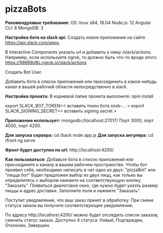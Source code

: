 # pizzaBots

**Рекомендуемые требования:** 
  OS:          linux x64, 18.04
  Node.js:     12
  Angular CLI: 8
  MongoDB:     3
    
**Настройка бота на slack api:**
  Создать новое приложение на сайте https://api.slack.com/apps.

  В Interactive Components указать url и добавить к нему /slack/actions.
  Например, если используете ngrok, то должно быть что-то вроде этого: https://98968d8c.ngrok.io/slack/actions
  
  Создать Bot User.
  
  Добавить бота в список приложений или присоединить в какой-нибудь канал в вашей рабочей области непосредственно в slack.
  
**Настройка проекта:**
  В корневой папке проекта выполните:
  npm install
  
  export SLACK_BOT_TOKEN=< вставить токен бота xoxb-... >
  export SLACK_SIGNING_SECRET=< вставить signing secret >

**Приложение использует:**
  mongodb://localhost:27017/
  Порт 3000, порт 4000, порт 4200.

**Для запуска сервера:**
  cd /back
  node app.js
**Для запуска ангуляра:**
  cd /front
  ng serve
  
**Фронт будет доступен по url:**
  http://localhost:4200/

**Как пользоваться:**
  Добавьте бота в список приложений или присоедините к каналу в вашем рабочем пространстве.
  Чтобы бот проявил себя, необходимо написать в чат одно из двух: 
   "pizzaBot" или "пицца бот"
  Будет предложен выбор из двух пицц, как только вы определитесь с выбором нажмите на соответствующую кнопку "Заказать".
  Появиться диалоговое окно, где нужно будет указть размер пиццы и адрес доставки. Заполните поля и нажмите "Заказать".
  
  Поступит уведомление, что ваш заказ принят в обработку. 
  При смене статуса заказа вы получите соответствующее уведомление.
  
  По адресу http://localhost:4200/ можно будет отследить список заказов, сменить статус заказа.
  Доступно 4 статуса: Новый, Подтвржден, Отклонен, Завершен.

  
